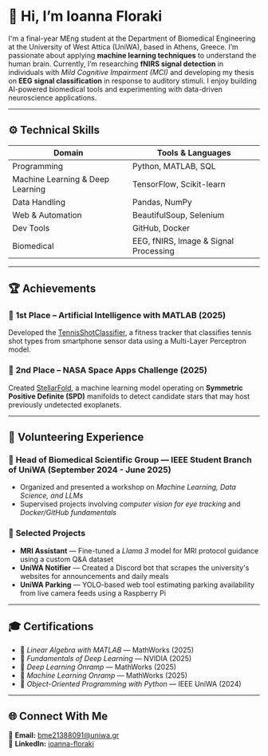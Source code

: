# 👋 Hi, I’m Ioanna Floraki  

I'm a final-year MEng student at the Department of Biomedical Engineering at the University of West Attica (UniWA), based in Athens, Greece. I’m passionate about applying **machine learning techniques** to understand the human brain. Currently, I’m researching **fNIRS signal detection** in individuals with *Mild Cognitive Impairment (MCI)* and developing my thesis on **EEG signal classification** in response to auditory stimuli. I enjoy building AI-powered biomedical tools and experimenting with data-driven neuroscience applications.

---

## ⚙️ Technical Skills  

| Domain | Tools & Languages |
|--------|-------------------|
| Programming | Python, MATLAB, SQL |
| Machine Learning & Deep Learning | TensorFlow, Scikit-learn |
| Data Handling | Pandas, NumPy |
| Web & Automation | BeautifulSoup, Selenium |
| Dev Tools | GitHub, Docker |
| Biomedical | EEG, fNIRS, Image & Signal Processing |

---

## 🏆 Achievements  

### 🥇 **1st Place – Artificial Intelligence with MATLAB (2025)**  
Developed the [TennisShotClassifier](https://devpost.com/software/tennisshortclassifier), a fitness tracker that classifies tennis shot types from smartphone sensor data using a Multi-Layer Perceptron model.  

### 🥈 **2nd Place – NASA Space Apps Challenge (2025)**  
Created [StellarFold](https://www.spaceappschallenge.org/2025/find-a-team/loonatics/?tab=project), a machine learning model operating on **Symmetric Positive Definite (SPD)** manifolds to detect candidate stars that may host previously undetected exoplanets.  

---

## 💼 Volunteering Experience  

### 🧩 **Head of Biomedical Scientific Group — IEEE Student Branch of UniWA (September 2024 - June 2025)**  
- Organized and presented a workshop on *Machine Learning, Data Science, and LLMs*  
- Supervised projects involving *computer vision for eye tracking* and *Docker/GitHub fundamentals*  

### 🧠 **Selected Projects**
- **MRI Assistant** — Fine-tuned a *Llama 3* model for MRI protocol guidance using a custom Q&A dataset  
- **UniWA Notifier** — Created a Discord bot that scrapes the university's websites for announcements and daily meals  
- **UniWA Parking** — YOLO-based web tool estimating parking availability from live camera feeds using a Raspberry Pi  

---

## 🎓 Certifications  
- 🧮 *Linear Algebra with MATLAB* — MathWorks (2025)  
- 🧠 *Fundamentals of Deep Learning* — NVIDIA (2025)  
- 🤖 *Deep Learning Onramp* — MathWorks (2025)
- 🤖 *Machine Learning Onramp* — MathWorks (2025)  
- 🐍 *Object-Oriented Programming with Python* — IEEE UniWA (2024)

---

## 🌐 Connect With Me  

📧 **Email:** [bme21388091@uniwa.gr](mailto:bme21388091@uniwa.gr)  
🔗 **LinkedIn:** [ioanna-floraki](https://www.linkedin.com/in/ioanna-floraki)  
